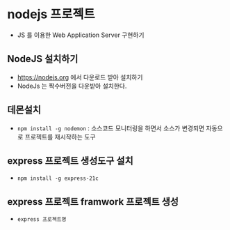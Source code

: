 # nodejs 프로젝트

- JS 를 이용한 Web Application Server 구현하기

## NodeJS 설치하기

- https://nodejs.org 에서 다운로드 받아 설치하기
- NodeJs 는 짝수버전을 다운받아 설치한다.

## 데몬설치

- `npm install -g nodemon` : 소스코드 모니터링을 하면서 소스가 변경되면 자동으로 프로젝트를 재시작하는 도구

## express 프로젝트 생성도구 설치

- `npm install -g express-21c`

## express 프로젝트 framwork 프로젝트 생성

- `express 프로젝트명`
